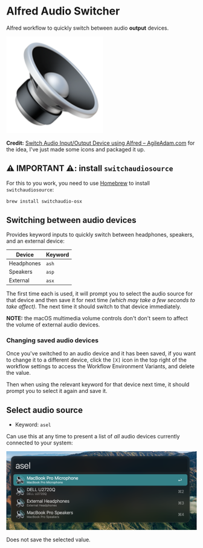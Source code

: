 # Alfred Audio Switcher

Alfred workflow to quickly switch between audio **output** devices.

![pic](images/icon.png)

**Credit:** [Switch Audio Input/Output Device using Alfred – AgileAdam.com](https://agileadam.com/2020/05/switch-audio-input-output-device-using-alfred/) for the idea, I've just made some icons and packaged it up.

## ⚠️ IMPORTANT ⚠️: install `switchaudiosource`

For this to you work, you need to use [Homebrew](https://brew.sh/) to install `switchaudiosource`:

```bash
brew install switchaudio-osx
```

## Switching between audio devices

Provides keyword inputs to quickly switch between headphones, speakers, and an external device:

| Device           | Keyword |
| ---------------- | ------- |
| Headphones       | `ash`   |
| Speakers         | `asp`   |
| External         | `asx`   |

The first time each is used, it will prompt you to select the audio source for that device and then save it for next time _(which may take a few seconds to take affect)_. The next time it should switch to that device immediately.

**NOTE:** the macOS multimedia volume controls don't don't seem to affect the volume of external audio devices.

### Changing saved audio devices

Once you've switched to an audio device and it has been saved, if you want to change it to a different device, click the `[X]` icon in the top right of the workflow settings to access the Workflow Environment Variants, and delete the value.

Then when using the relevant keyword for that device next time, it should prompt you to select it again and save it.

## Select audio source

* Keyword: `asel`

Can use this at any time to present a list of _all_ audio devices currently connected to your system:

![pic](images/select_audio_device.png)

Does not save the selected value.
